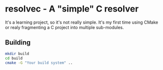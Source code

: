 # resolvec - A "simple" C resolver
It's a learning project, so it's not really simple. It's my first time using CMake or realy fragmenting a C project into multiple sub-modules.

## Building
```bash
mkdir build
cd build
cmake -G "Your build system" ..
```


